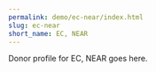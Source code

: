 ```yaml
---
permalink: demo/ec-near/index.html
slug: ec-near
short_name: EC, NEAR
---
```


Donor profile for EC, NEAR goes here.
